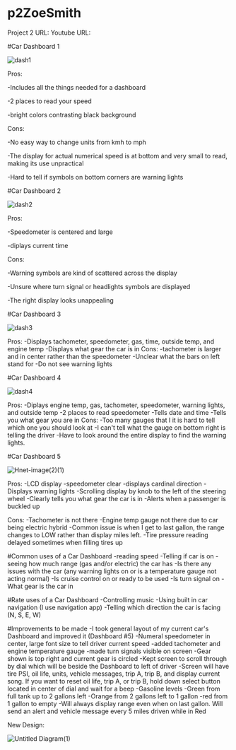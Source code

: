 # p2ZoeSmith
Project 2 URL: 
Youtube URL:


#Car Dashboard 1

![dash1](https://user-images.githubusercontent.com/74264662/115169221-0598ec00-a083-11eb-8319-613c399aece4.png)

Pros: 

-Includes all the things needed for a dashboard


-2 places to read your speed


-bright colors contrasting black background

Cons:

-No easy way to change units from kmh to mph

-The display for actual numerical speed is at bottom and very small to read, making its use unpractical

-Hard to tell if symbols on bottom corners are warning lights


#Car Dashboard 2

![dash2](https://user-images.githubusercontent.com/74264662/115169466-b0a9a580-a083-11eb-8b35-b4fc330dd15b.jpeg)

Pros: 

-Speedometer is centered and large

-diplays current time 

Cons:

-Warning symbols are kind of scattered across the display

-Unsure where turn signal or headlights symbols are displayed

-The right display looks unappealing


#Car Dashboard 3

![dash3](https://user-images.githubusercontent.com/74264662/115169618-2d3c8400-a084-11eb-97d7-d38b4e9150ba.jpg)

Pros: 
-Displays tachometer, speedometer, gas, time, outside temp, and engine temp
-Displays what gear the car is in
Cons: 
-tachometer is larger and in center rather than the speedometer
-Unclear what the bars on left stand for
-Do not see warning lights

#Car Dashboard 4

![dash4](https://user-images.githubusercontent.com/74264662/115171150-08e2a680-a088-11eb-979c-dabd1c3ba88e.jpg)

Pros:
-Diplays engine temp, gas, tachometer, speedometer, warning lights, and outside temp
-2 places to read speedometer
-Tells date and time
-Tells you what gear you are in
Cons:
-Too many gauges that I it is hard to tell which one you should look at
-I can't tell what the gauge on bottom right is telling the driver
-Have to look around the entire display to find the warning lights. 

#Car Dashboard 5

![Hnet-image(2)(1)](https://user-images.githubusercontent.com/74264662/115172077-1436d180-a08a-11eb-862a-d34f37595ca5.gif)

Pros:
-LCD display
-speedometer clear
-displays cardinal direction
-Displays warning lights
-Scrolling display by knob to the left of the steering wheel
-Clearly tells you what gear the car is in
-Alerts when a passenger is buckled up

Cons:
-Tachometer is not there
-Engine temp gauge not there due to car being electric hybrid
-Common issue is when I get to last gallon, the range changes to LOW rather than display miles left. 
-Tire pressure reading delayed sometimes when filling tires up


#Common uses of a Car Dashboard
-reading speed
-Telling if car is on
-seeing how much range (gas and/or electric) the car has
-Is there any issues with the car (any warning lights on or is a temperature gauge not acting normal)
-Is cruise control on or ready to be used
-Is turn signal on
-What gear is the car in

#Rate uses of a Car Dashboard
-Controlling music
-Using built in car navigation (I use navigation app)
-Telling which direction the car is facing (N, S, E, W)

#Improvements to be made
-I took general layout of my current car's Dashboard and improved it (Dashboard #5)
-Numeral speedometer in center, large font size to tell driver current speed
-added tachometer and engine temperature gauge
-made turn signals visible on screen
-Gear shown is top right and current gear is circled
-Kept screen to scroll through by dial which will be beside the Dashboard to left of driver
-Screen will have tire PSI, oil life, units, vehicle messages, trip A, trip B, and display current song. If you want to reset oil life, trip A, or trip B, hold down select button located in center of dial and wait for a beep
-Gasoline levels
  -Green from full tank up to 2 gallons left
  -Orange from 2 gallons left to 1 gallon
  -red from 1 gallon to empty
  -Will always display range even when on last gallon. Will send an alert and vehicle message every 5 miles driven while in Red 


New Design:

![Untitled Diagram(1)](https://user-images.githubusercontent.com/74264662/115173701-7cd37d80-a08d-11eb-87e2-11c026c18b1f.jpg)
